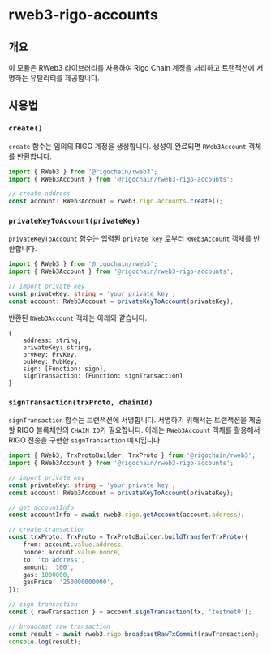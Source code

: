 # rweb3-rigo-accounts

## 개요

이 모듈은 RWeb3 라이브러리를 사용하여 Rigo Chain 계정을 처리하고 트랜잭션에 서명하는 유틸리티를 제공합니다.

## 사용법

### `create()`
`create` 함수는 임의의 RIGO 계정을 생성합니다. 생성이 완료되면 `RWeb3Account` 객체를 반환합니다.
```typescript
import { RWeb3 } from '@rigochain/rweb3';
import { RWeb3Account } from '@rigochain/rweb3-rigo-accounts';

// create address
const account: RWeb3Account = rweb3.rigo.accounts.create();
```
### `privateKeyToAccount(privateKey)`
`privateKeyToAccount` 함수는 입력된 `private key` 로부터 `RWeb3Account` 객체를 반환합니다.
```typescript
import { RWeb3 } from '@rigochain/rweb3';
import { RWeb3Account } from '@rigochain/rweb3-rigo-accounts';

// import private key
const privateKey: string = 'your private key';
const account: RWeb3Account = privateKeyToAccount(privateKey);
```
반환된 `RWeb3Account` 객체는 아래와 같습니다.
```shell
{
    address: string,
    privateKey: string,
    prvKey: PrvKey,
    pubKey: PubKey,
    sign: [Function: sign],
    signTransaction: [Function: signTransaction]
}
```

### `signTransaction(trxProto, chainId)`
`signTransaction` 함수는 트랜잭션에 서명합니다. 서명하기 위해서는 트랜잭션을 제출할 RIGO 블록체인의 `CHAIN ID`가 필요합니다.
아래는 `RWeb3Account` 객체를 활용해서 RIGO 전송을 구현한 `signTransaction` 예시입니다.
```typescript
import { RWeb3, TrxProtoBuilder, TrxProto } from '@rigochain/rweb3';
import { RWeb3Account } from '@rigochain/rweb3-rigo-accounts';

// import private key
const privateKey: string = 'your private key';
const account: RWeb3Account = privateKeyToAccount(privateKey);

// get accountInfo
const accountInfo = await rweb3.rigo.getAccount(account.address);

// create transaction
const trxProto: TrxProto = TrxProtoBuilder.buildTransferTrxProto({
    from: account.value.address,
    nonce: account.value.nonce,
    to: 'to address',
    amount: '100',
    gas: 1000000,
    gasPrice: '250000000000',
});

// sign transaction
const { rawTransaction } = account.signTransaction(tx, 'testnet0');

// broadcast raw transaction
const result = await rweb3.rigo.broadcastRawTxCommit(rawTransaction);
console.log(result);
```
